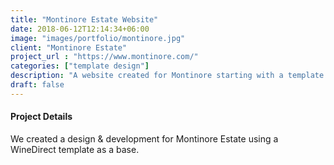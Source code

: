 ```yaml
---
title: "Montinore Estate Website"
date: 2018-06-12T12:14:34+06:00
image: "images/portfolio/montinore.jpg"
client: "Montinore Estate"
project_url : "https://www.montinore.com/"
categories: ["template design"]
description: "A website created for Montinore starting with a template."
draft: false
---
```


#### Project Details

We created a design & development for Montinore Estate using a WineDirect template as a base. 
